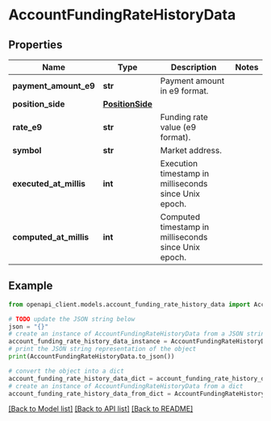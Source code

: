 # AccountFundingRateHistoryData


## Properties

Name | Type | Description | Notes
------------ | ------------- | ------------- | -------------
**payment_amount_e9** | **str** | Payment amount in e9 format. | 
**position_side** | [**PositionSide**](PositionSide.md) |  | 
**rate_e9** | **str** | Funding rate value (e9 format). | 
**symbol** | **str** | Market address. | 
**executed_at_millis** | **int** | Execution timestamp in milliseconds since Unix epoch. | 
**computed_at_millis** | **int** | Computed timestamp in milliseconds since Unix epoch. | 

## Example

```python
from openapi_client.models.account_funding_rate_history_data import AccountFundingRateHistoryData

# TODO update the JSON string below
json = "{}"
# create an instance of AccountFundingRateHistoryData from a JSON string
account_funding_rate_history_data_instance = AccountFundingRateHistoryData.from_json(json)
# print the JSON string representation of the object
print(AccountFundingRateHistoryData.to_json())

# convert the object into a dict
account_funding_rate_history_data_dict = account_funding_rate_history_data_instance.to_dict()
# create an instance of AccountFundingRateHistoryData from a dict
account_funding_rate_history_data_from_dict = AccountFundingRateHistoryData.from_dict(account_funding_rate_history_data_dict)
```
[[Back to Model list]](../README.md#documentation-for-models) [[Back to API list]](../README.md#documentation-for-api-endpoints) [[Back to README]](../README.md)


